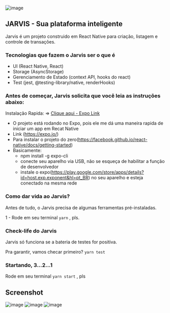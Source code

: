 ![image](https://res.cloudinary.com/luneswallet/image/upload/v1579368287/jarvis/like-jarvis.png)

## JARVIS - Sua plataforma inteligente

Jarvis é um projeto construido em React Native para criação, listagem e controle de transações.

### Tecnologias que fazem o Jarvis ser o que é
* UI (React Native, React)
* Storage (AsyncStorage)
* Gerenciamento de Estado (context API, hooks do react)
* Test (jest, @testing-library/native, renderHooks)

### Antes de começar, Jarvis solicita que você leia as instruções abaixo:

Instalação Rapida: => [Clique aqui - Expo Link](https://expo.io/@dslaurindo/jarvis)

* O projeto está rodando no Expo, pois ele me dá uma maneira rapida de iniciar um app em Recat Native
* Link (https://expo.io/)
* Para instalar o projeto do zero(https://facebook.github.io/react-native/docs/getting-started)
* Basicamente:
    * npm install -g expo-cli
    * conecte seu aparelho via USB, não se esqueça de habilitar a função de desenvolvedor
    * instale o expo(https://play.google.com/store/apps/details?id=host.exp.exponent&hl=pt_BR) no seu aparelho e esteja conectado na mesma rede

### Como dar vida ao Jarvis?
Antes de tudo, o Jarvis precisa de algumas ferramentas pré-instaladas. 

1 - Rode em seu terminal ``yarn`` , pls.

### Check-life do Jarvis
Jarvis só funciona se a bateria de testes for positiva.

Pra garantir, vamos checar primeiro?  ``yarn test``

### Startando, 3...2...1
Rode em seu terminal ``yarn start`` , pls

## Screenshot

![image](https://bit.ly/30GjYVo)
![image](https://bit.ly/30HSgaV)
![image](https://bit.ly/38ECsbV)


